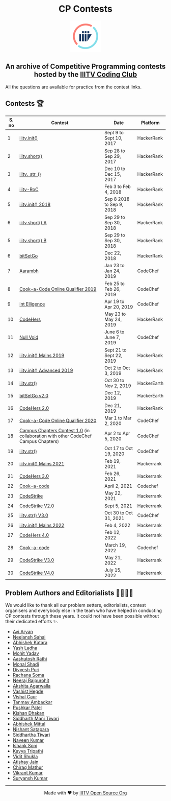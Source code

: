 <h1 align='center'>CP Contests</h1>

<p align='center'><img src='logo_trans.png'></p>

<h2 align='center'> An archive of Competitive Programming contests hosted by the <a href='https://twitter.com/iiitvcc'>IIITV Coding Club</a></h2>

All the questions are available for practice from the contest links.

## Contests 🏆

S. no | Contest | Date | Platform |
--- | --- | --- | -- |
1 | [iiitv.init()](https://www.hackerrank.com/iiitv-init) | Sept 9 to Sept 10, 2017 | HackerRank |
2 | [iiitv.short()](https://www.hackerrank.com/iiitv-short) | Sep 28 to Sep 29, 2017 | HackerRank |
3 | [iiitv.\_str\_()](https://www.hackerrank.com/iiitv-str) | Dec 10 to Dec 15, 2017 | HackerRank |
4 | [iiitv-RoC](https://www.hackerrank.com/iiitv-roc) | Feb 3 to Feb 4, 2018 | HackerRank |
5 | [iiitv.init() 2018](https://www.hackerrank.com/iiitv-init-2018) | Sep 8 2018 to Sep 9, 2018 | HackerRank |
6 | [iiitv.short() A](https://www.hackerrank.com/iiitv-short-a-18) | Sep 29 to Sep 30, 2018 | HackerRank |
5 | [iiitv.short() B](https://www.hackerrank.com/iiitv-short-b-2018) | Sep 29 to Sep 30, 2018 | HackerRank |
6 | [bitSetGo](bitSetGo/) | Dec 22, 2018 | HackerRank |
7 | [Aarambh](https://www.codechef.com/ARBH2019) | Jan 23 to Jan 24, 2019 | CodeChef |
8 | [Cook-a-Code Online Qualifier 2019](https://www.codechef.com/CCOQ2019) | Feb 25 to Feb 26, 2019 | CodeChef |
9 | [int Elligence](https://www.codechef.com/INTL2019) | Apr 19 to Apr 20, 2019 | CodeChef |
10 | [CodeHers](https://www.hackerrank.com/codehers) | May 23 to May 24, 2019 | HackerRank |
11 | [Null Void](https://www.codechef.com/NUVO2019) | June 6 to June 7, 2019 | CodeChef |
12 | [iiitv.init() Mains 2019](https://www.hackerrank.com/iiitv-init-mains-2019) | Sept 21 to Sept 22, 2019 | HackerRank |
13 | [iiitv.init() Advanced 2019](https://www.hackerrank.com/iiitv-init-advanced-2019) | Oct 2 to Oct 3, 2019 | HackerRank |
14 | [iiitv.str()](https://www.hackerearth.com/challenges/college/test-draft-2-1489/) | Oct 30 to Nov 2, 2019 | HackerEarth |
15 | [bitSetGo v2.0](bitSetGo-v2.0/) | Dec 12, 2019 | HackerEarth |
16 | [CodeHers 2.0](https://www.hackerrank.com/codehers-2) | Dec 21, 2019 | HackerRank |
17 | [Cook-a-Code Online Qualifier 2020](https://codechef.com/CACD2020) | Mar 1 to Mar 2, 2020 | CodeChef |
18 | [Campus Chapters Contest 1.0](https://www.codechef.com/CHPTRS01) (in collaboration with other CodeChef Campus Chapters) | Apr 2 to Apr 5, 2020 | CodeChef |
19 | [iiitv.str()](https://www.codechef.com/STR2020) | Oct 17 to Oct 19, 2020 | CodeChef |
20 | [iiitv.init() Mains 2021](https://www.hackerrank.com/iiitv-initmains) | Feb 19, 2021 | Hackerrank |
21 | [CodeHers 3.0](https://www.hackerrank.com/codehers-3-0) | Feb 26, 2021 | Hackerrank |
22 | [Cook-a-code](https://www.codechef.com/CAC22021) | April 2, 2021 | Codechef |
23 | [CodeStrike](https://www.hackerrank.com/codestrike-iiitv) | May 22, 2021 | Hackerrank |
24 | [CodeStrike V2.0](https://www.hackerrank.com/codestrike-v2-0-iiitv) | Sept 5, 2021 | Hackerrank |
25 | [iiitv.str() V3.0](https://www.codechef.com/STR32021) | Oct 30 to Oct 31, 2021 | CodeChef |
26 | [iiitv.init() Mains 2022](https://www.hackerrank.com/iiitv-initmain) | Feb 4, 2022 | Hackerrank |
27 | [CodeHers 4.0](https://www.hackerrank.com/codehers-4-0) | Feb 12, 2022 | Hackerrank |
28 | [Cook-a-code](https://www.codechef.com/CKCD2022) | March 19, 2022 | Codechef |
29 | [CodeStrike V3.0](https://www.hackerrank.com/codestrike-v3) | May 21, 2022 | Hackerrank |
30 | [CodeStrike V4.0](https://www.hackerrank.com/codestrike-v4) | July 15, 2022 | Hackerrank |

## Problem Authors and Editorialists 👨‍💻👩‍💻

We would like to thank all our problem setters, editorialists, contest organisers and everybody else in the team who have helped in conducting CP contests through these years. It could not have been possible without their dedicated efforts ✨.

- [Avi Aryan](https://github.com/aviaryan)
- [Neelansh Sahai](https://github.com/neelanshsahai)
- [Abhishek Katara](https://github.com/abhishekkatara)
- [Yash Ladha](https://github.com/yashLadha)
- [Mohit Yadav](https://github.com/mohitkyadav)
- [Aashutosh Rathi](https://github.com/aashutoshrathi)
- [Monal Shadi](https://github.com/Monal5031)
- [Divyesh Puri](https://github.com/DivyeshPuri)
- [Rachana Soma](https://github.com/Rachana040)
- [Neeraj Rajpurohit](https://github.com/neeraj3029)
- [Akshita Agarwalla](https://github.com/akshitaagarwa11a)
- [Vashist Hegde](https://github.com/vashist99)
- [Vishal Gaur](https://github.com/i-vishi)
- [Tanmay Ambadkar](https://github.com/TanmayAmbadkar)
- [Pushkar Patel](https://github.com/thepushkarp)
- [Kishan Dhakan](https://github.com/Kishan-Dhakan)
- [Siddharth Mani Tiwari](https://github.com/i-msid)
- [Abhishek Mittal](https://github.com/mittal-sahab)
- [Nishant Satapara](https://github.com/NishantSatapara)
- [Siddhartha Tiwari](https://github.com/sid-tiw)
- [Naveen Kumar](https://github.com/naveen19991124)
- [Ishank Soni](https://github.com/ishanksoni)
- [Kavya Tripathi](https://github.com/kavyatripathi)
- [Vidit Shukla](https://github.com/vidit2512)
- [Atishay Jain](https://github.com/Atishay990)
- [Chirag Mathur](https://github.com/Chirag-Mathur)
- [Vikrant Kumar](https://github.com/vikiwarrior)
- [Suryansh Kumar](https://github.com/dragno99)

---

<p align='center'>Made with ❤️ by <a href='https://github.com/iiitv'>IIITV Open Source Org</a></p>
